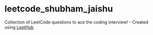 # leetcode_shubham_jaishu
Collection of LeetCode questions to ace the coding interview! - Created using [LeetHub](https://github.com/QasimWani/LeetHub)
